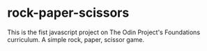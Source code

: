 # rock-paper-scissors

This is the fist javascript project on The Odin Project's Foundations curriculum.
A simple rock, paper, scissor game.